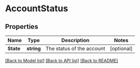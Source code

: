 # AccountStatus

## Properties
Name | Type | Description | Notes
------------ | ------------- | ------------- | -------------
**State** | **string** | The status of the account | [optional] 

[[Back to Model list]](../README.md#documentation-for-models) [[Back to API list]](../README.md#documentation-for-api-endpoints) [[Back to README]](../README.md)


